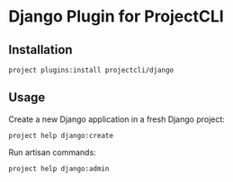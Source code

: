 # Django Plugin for ProjectCLI

## Installation
```shell
project plugins:install projectcli/django
```

## Usage
Create a new Django application in a fresh Django project:
```shell
project help django:create
```

Run artisan commands:
```shell
project help django:admin
```

